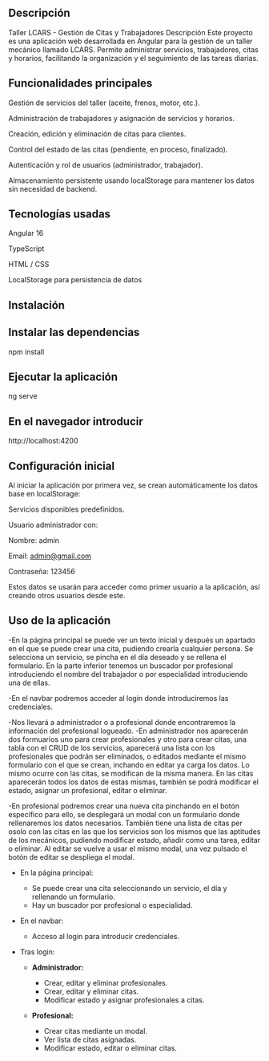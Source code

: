 ## Descripción
Taller LCARS - Gestión de Citas y Trabajadores
Descripción
Este proyecto es una aplicación web desarrollada en Angular para la gestión de un taller mecánico llamado LCARS. Permite administrar servicios, trabajadores, citas y horarios, facilitando la organización y el seguimiento de las tareas diarias.

## Funcionalidades principales
Gestión de servicios del taller (aceite, frenos, motor, etc.).

Administración de trabajadores y asignación de servicios y horarios.

Creación, edición y eliminación de citas para clientes.

Control del estado de las citas (pendiente, en proceso, finalizado).

Autenticación y rol de usuarios (administrador, trabajador).

Almacenamiento persistente usando localStorage para mantener los datos sin necesidad de backend.

## Tecnologías usadas
Angular 16

TypeScript

HTML / CSS

LocalStorage para persistencia de datos

## Instalación
  ## Instalar las dependencias
  npm install
  ## Ejecutar la aplicación
  ng serve
  ## En el navegador introducir
  http://localhost:4200
  
## Configuración inicial
Al iniciar la aplicación por primera vez, se crean automáticamente los datos base en localStorage:

Servicios disponibles predefinidos.

Usuario administrador con:

Nombre: admin

Email: admin@gmail.com

Contraseña: 123456

Estos datos se usarán para acceder como primer usuario a la aplicación, así creando otros usuarios desde este.

## Uso de la aplicación
-En la página principal se puede ver un texto inicial y después un apartado en el que se puede crear una cita, pudiendo crearla cualquier persona. Se selecciona un servicio, se pincha en el día deseado y se rellena el formulario. En la parte inferior tenemos un buscador por profesional introduciendo el nombre del trabajador o por especialidad introduciendo una de ellas.

-En el navbar podremos acceder al login donde introduciremos las credenciales.

-Nos llevará a administrador o a profesional donde encontraremos la información del profesional logueado.
  -En administrador nos aparecerán dos formuarios uno para crear profesionales y otro para crear citas, una tabla con el CRUD de los servicios, aparecerá una lista con los profesionales que podrán ser eliminados, o editados mediante el mismo formulario con el que se crean, inchando en editar ya carga los datos. Lo mismo ocurre con las citas, se modifican de la misma manera. En las citas aparecerán todos los datos de estas mismas, también se podrá modificar el estado, asignar un profesional, editar o eliminar.
  
  -En profesional podremos crear una nueva cita pinchando en el botón específico para ello, se desplegará un modal con un formulario donde rellenaremos los datos necesarios. También tiene una lista de citas per osolo con las citas en las que los servicios son los mismos que las aptitudes de los mecánicos, pudiendo modificar estado, añadir como una tarea, editar o eliminar. Al editar se vuelve a usar el mismo modal, una vez pulsado el botón de editar se despliega el modal.

  - En la página principal:
    - Se puede crear una cita seleccionando un servicio, el día y rellenando un formulario.
    - Hay un buscador por profesional o especialidad.

  - En el navbar:
    - Acceso al login para introducir credenciales.
    
  - Tras login:
    - **Administrador:**
      - Crear, editar y eliminar profesionales.
      - Crear, editar y eliminar citas.
      - Modificar estado y asignar profesionales a citas.

    - **Profesional:**
      - Crear citas mediante un modal.
      - Ver lista de citas asignadas.
      - Modificar estado, editar o eliminar citas.